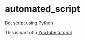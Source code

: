 # automated_script
Bot script using Python

This is part of a [YouTube tutorial](https://www.youtube.com/watch?v=YRAIUA-Oc1Y)
